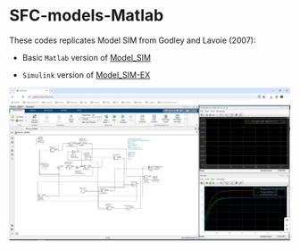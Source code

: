 # SFC-models-Matlab

These codes replicates Model SIM from Godley and Lavoie (2007):

- Basic `Matlab` version of [Model_SIM](https://github.com/marcoverpas/SFC-models-Matlab/blob/master/SIM_model.m)

- `Simulink` version of [Model_SIM-EX](https://github.com/marcoverpas/SFC-models-Matlab/blob/master/Model_SIMEX.slx)

![fig_simul](https://raw.githubusercontent.com/marcoverpas/figures/main/Simulink.png)
